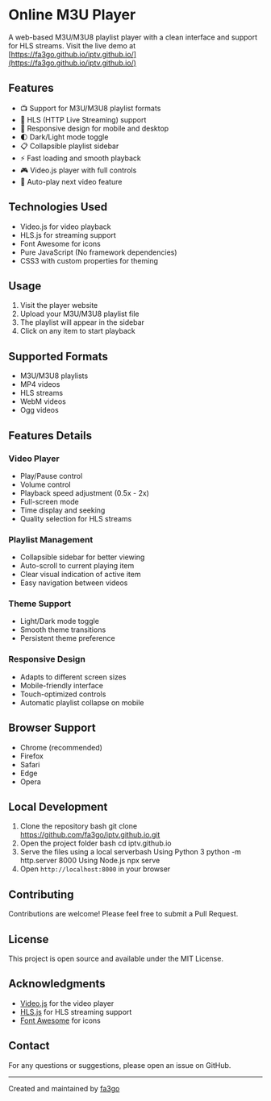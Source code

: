 # Online M3U Player

A web-based M3U/M3U8 playlist player with a clean interface and support for HLS streams. Visit the live demo at [https://fa3go.github.io/iptv.github.io/](https://fa3go.github.io/iptv.github.io/)

## Features

- 📺 Support for M3U/M3U8 playlist formats
- 🎥 HLS (HTTP Live Streaming) support
- 📱 Responsive design for mobile and desktop
- 🌓 Dark/Light mode toggle
- 📋 Collapsible playlist sidebar
- ⚡ Fast loading and smooth playback
- 🎮 Video.js player with full controls
- 🔄 Auto-play next video feature

## Technologies Used

- Video.js for video playback
- HLS.js for streaming support
- Font Awesome for icons
- Pure JavaScript (No framework dependencies)
- CSS3 with custom properties for theming

## Usage

1. Visit the player website
2. Upload your M3U/M3U8 playlist file
3. The playlist will appear in the sidebar
4. Click on any item to start playback

## Supported Formats

- M3U/M3U8 playlists
- MP4 videos
- HLS streams
- WebM videos
- Ogg videos

## Features Details

### Video Player
- Play/Pause control
- Volume control
- Playback speed adjustment (0.5x - 2x)
- Full-screen mode
- Time display and seeking
- Quality selection for HLS streams

### Playlist Management
- Collapsible sidebar for better viewing
- Auto-scroll to current playing item
- Clear visual indication of active item
- Easy navigation between videos

### Theme Support
- Light/Dark mode toggle
- Smooth theme transitions
- Persistent theme preference

### Responsive Design
- Adapts to different screen sizes
- Mobile-friendly interface
- Touch-optimized controls
- Automatic playlist collapse on mobile

## Browser Support

- Chrome (recommended)
- Firefox
- Safari
- Edge
- Opera

## Local Development

1. Clone the repository
bash
git clone https://github.com/fa3go/iptv.github.io.git
2. Open the project folder
bash
cd iptv.github.io
3. Serve the files using a local serverbash
Using Python 3
python -m http.server 8000
Using Node.js
npx serve
4. Open `http://localhost:8000` in your browser

## Contributing

Contributions are welcome! Please feel free to submit a Pull Request.

## License

This project is open source and available under the MIT License.

## Acknowledgments

- [Video.js](https://videojs.com/) for the video player
- [HLS.js](https://github.com/video-dev/hls.js/) for HLS streaming support
- [Font Awesome](https://fontawesome.com/) for icons

## Contact

For any questions or suggestions, please open an issue on GitHub.

---
Created and maintained by [fa3go](https://github.com/fa3go)
